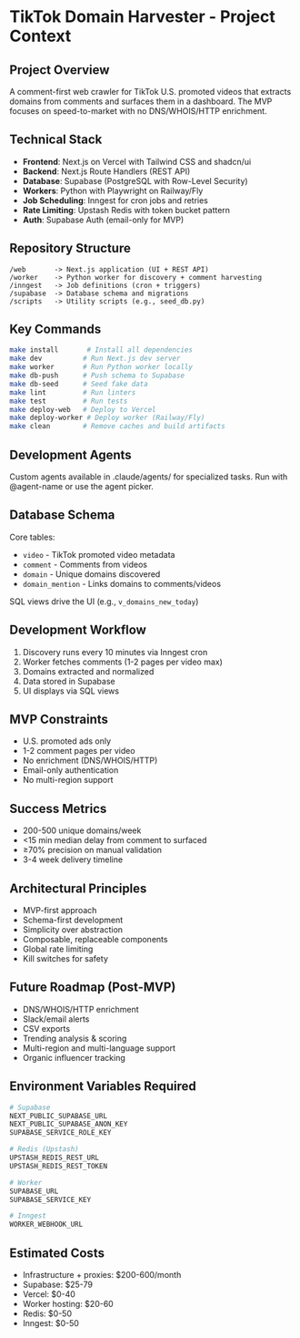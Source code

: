 # TikTok Domain Harvester - Project Context

## Project Overview

A comment-first web crawler for TikTok U.S. promoted videos that extracts domains from comments and surfaces them in a dashboard. The MVP focuses on speed-to-market with no DNS/WHOIS/HTTP enrichment.

## Technical Stack

- **Frontend**: Next.js on Vercel with Tailwind CSS and shadcn/ui
- **Backend**: Next.js Route Handlers (REST API)
- **Database**: Supabase (PostgreSQL with Row-Level Security)
- **Workers**: Python with Playwright on Railway/Fly
- **Job Scheduling**: Inngest for cron jobs and retries
- **Rate Limiting**: Upstash Redis with token bucket pattern
- **Auth**: Supabase Auth (email-only for MVP)

## Repository Structure

```
/web       -> Next.js application (UI + REST API)
/worker    -> Python worker for discovery + comment harvesting
/inngest   -> Job definitions (cron + triggers)
/supabase  -> Database schema and migrations
/scripts   -> Utility scripts (e.g., seed_db.py)
```

## Key Commands

```bash
make install       # Install all dependencies
make dev          # Run Next.js dev server
make worker       # Run Python worker locally
make db-push      # Push schema to Supabase
make db-seed      # Seed fake data
make lint         # Run linters
make test         # Run tests
make deploy-web   # Deploy to Vercel
make deploy-worker # Deploy worker (Railway/Fly)
make clean        # Remove caches and build artifacts
```

## Development Agents

Custom agents available in .claude/agents/ for specialized tasks.
Run with @agent-name or use the agent picker.

## Database Schema

Core tables:

- `video` - TikTok promoted video metadata
- `comment` - Comments from videos
- `domain` - Unique domains discovered
- `domain_mention` - Links domains to comments/videos

SQL views drive the UI (e.g., `v_domains_new_today`)

## Development Workflow

1. Discovery runs every 10 minutes via Inngest cron
2. Worker fetches comments (1-2 pages per video max)
3. Domains extracted and normalized
4. Data stored in Supabase
5. UI displays via SQL views

## MVP Constraints

- U.S. promoted ads only
- 1-2 comment pages per video
- No enrichment (DNS/WHOIS/HTTP)
- Email-only authentication
- No multi-region support

## Success Metrics

- 200-500 unique domains/week
- <15 min median delay from comment to surfaced
- ≥70% precision on manual validation
- 3-4 week delivery timeline

## Architectural Principles

- MVP-first approach
- Schema-first development
- Simplicity over abstraction
- Composable, replaceable components
- Global rate limiting
- Kill switches for safety

## Future Roadmap (Post-MVP)

- DNS/WHOIS/HTTP enrichment
- Slack/email alerts
- CSV exports
- Trending analysis & scoring
- Multi-region and multi-language support
- Organic influencer tracking

## Environment Variables Required

```bash
# Supabase
NEXT_PUBLIC_SUPABASE_URL
NEXT_PUBLIC_SUPABASE_ANON_KEY
SUPABASE_SERVICE_ROLE_KEY

# Redis (Upstash)
UPSTASH_REDIS_REST_URL
UPSTASH_REDIS_REST_TOKEN

# Worker
SUPABASE_URL
SUPABASE_SERVICE_KEY

# Inngest
WORKER_WEBHOOK_URL
```

## Estimated Costs

- Infrastructure + proxies: $200-600/month
- Supabase: $25-79
- Vercel: $0-40
- Worker hosting: $20-60
- Redis: $0-50
- Inngest: $0-50
